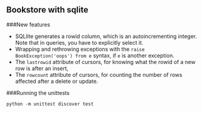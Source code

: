 ## Bookstore with sqlite

###New features

* SQLlite generates a rowid column, which is an autoincrementing integer. Note that in queries, you have to explicitly select it. 
* Wrapping and rethrowing exceptions with the `raise BookException('oops') from e` syntax, if `e` is another exception.
* The `lastrowid` attribute of cursors, for knowing what the rowid of a new row is after an insert, 
* The `rowcount` attribute of cursors, for counting the number of rows affected after a delete or update.  

###Running the unittests

`python -m unittest discover test`
